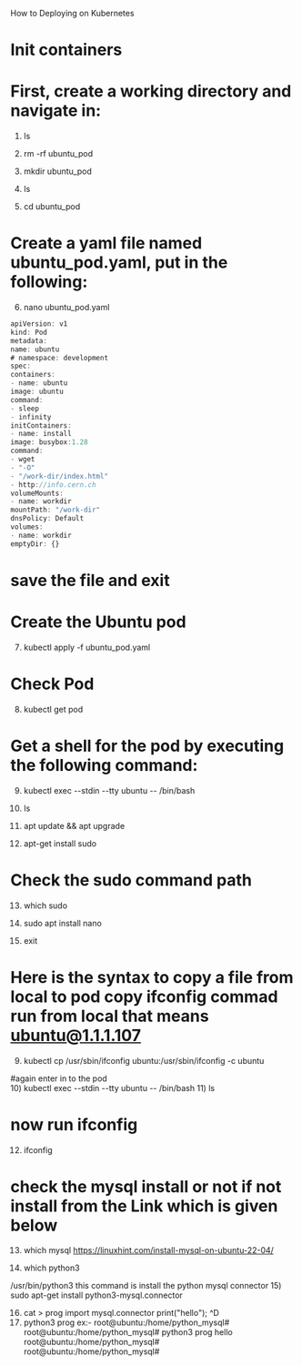 How to Deploying on Kubernetes

# Init containers
# First, create a working directory and navigate in:
1)	ls
2)	rm -rf ubuntu_pod

3)	 mkdir ubuntu_pod

4)	ls

5)	 cd ubuntu_pod
# Create a yaml file named ubuntu_pod.yaml, put in the following:
6)	nano ubuntu_pod.yaml

   ```js
apiVersion: v1
kind: Pod
metadata:
name: ubuntu
# namespace: development
spec:
containers:
- name: ubuntu
image: ubuntu
command:
- sleep
- infinity
initContainers:
- name: install
image: busybox:1.28
command:
- wget
- "-O"
- "/work-dir/index.html"
- http://info.cern.ch
volumeMounts:
- name: workdir
mountPath: "/work-dir"
dnsPolicy: Default
volumes:
- name: workdir
emptyDir: {}
```
#  save the file and exit
# Create the Ubuntu pod

7)	kubectl apply -f   ubuntu_pod.yaml

#  Check Pod
8)	 kubectl get pod

#  Get a shell for the pod by executing the following command:

9)	 kubectl exec --stdin --tty ubuntu -- /bin/bash

10)	ls

11)	 apt update && apt upgrade

12)	   apt-get install sudo
    
#  Check the sudo command path
13)	  which sudo

14)	sudo apt install  nano

15)	   exit

#  Here is the syntax to copy a file from local to pod  copy ifconfig commad run from local that means ubuntu@1.1.1.107

9)	kubectl cp /usr/sbin/ifconfig ubuntu:/usr/sbin/ifconfig -c ubuntu

#again enter in to the pod  
10)	   kubectl exec --stdin --tty ubuntu -- /bin/bash
11)	   ls

# now run ifconfig
12)	   ifconfig

# check the mysql install or not if not install from the Link which is given below

13)	   which mysql
https://linuxhint.com/install-mysql-on-ubuntu-22-04/

14)	  which python3

/usr/bin/python3
this command is install  the python mysql connector
15)	  sudo apt-get install python3-mysql.connector

16)	  cat > prog
import mysql.connector
print("hello");
^D
17)	python3 prog
ex:-
root@ubuntu:/home/python_mysql#
root@ubuntu:/home/python_mysql# python3 prog
hello
root@ubuntu:/home/python_mysql#
root@ubuntu:/home/python_mysql#




